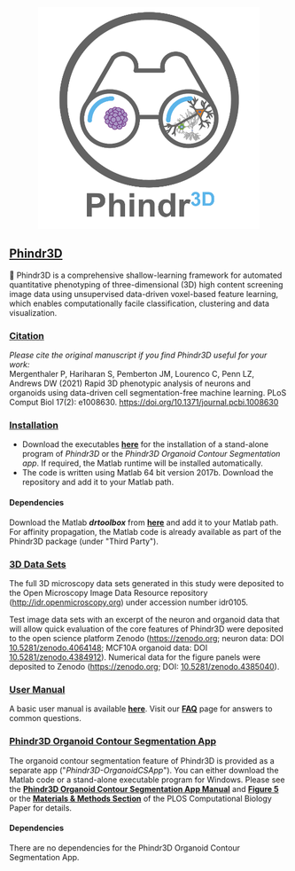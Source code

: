 <p align="center">
<img src="phindr3d_icon.png" width="400" height="400"></img></p>

## <ins>Phindr3D</ins>

:microscope: Phindr3D is a comprehensive shallow-learning framework for automated quantitative phenotyping of three-dimensional (3D) high content screening image data using unsupervised data-driven voxel-based feature learning, which enables computationally facile classification, clustering and data visualization.

### <ins>Citation</ins>
<i>Please cite the original manuscript if you find Phindr3D useful for your work:</i>
<br/>
Mergenthaler P, Hariharan S, Pemberton JM, Lourenco C, Penn LZ, Andrews DW (2021) Rapid 3D phenotypic analysis of neurons and organoids using data-driven cell segmentation-free machine learning. PLoS Comput Biol 17(2): e1008630. https://doi.org/10.1371/journal.pcbi.1008630

### <ins>Installation</ins>

* Download the executables [**here**](Executables) for the installation of a stand-alone program of *Phindr3D* or the *Phindr3D Organoid Contour Segmentation app*. If required, the Matlab runtime will be installed automatically. 
* The code is written using Matlab 64 bit version 2017b. Download the repository and add it to your Matlab path.

#### Dependencies

Download the Matlab <b><i>drtoolbox</b></i> from [**here**](https://lvdmaaten.github.io/drtoolbox/) and add it to your Matlab path. For affinity propagation, the Matlab code is already available as part of the Phindr3D package (under "Third Party").

### <ins>3D Data Sets</ins>

The full 3D microscopy data sets generated in this study were deposited to the Open Microscopy Image Data Resource repository (http://idr.openmicroscopy.org) under accession number idr0105.

Test image data sets with an excerpt of the neuron and organoid data that will allow quick evaluation of the core features of Phindr3D were deposited to the open science platform Zenodo (https://zenodo.org; neuron data: DOI <a href="https://dx.doi.org/10.5281/zenodo.4064148" target="_blank" rel="noopener noreferrer">10.5281/zenodo.4064148</a>; MCF10A organoid data: DOI <a href=https://dx.doi.org/10.5281/zenodo.4384912>10.5281/zenodo.4384912</a>). Numerical data for the figure panels were deposited to Zenodo (https://zenodo.org; DOI: <a href=https://dx.doi.org/10.5281/zenodo.4385040> 10.5281/zenodo.4385040</a>). 

### <ins>User Manual</ins>
A basic user manual is available [**here**](Manuals/Phindr3D_UserManual.pdf). Visit our [**FAQ**](https://github.com/santoshhariharan/Phindr3D/wiki/FAQ) page for answers to common questions.

### <ins>Phindr3D Organoid Contour Segmentation App</ins>
The organoid contour segmentation feature of Phindr3D is provided as a separate app ("*Phindr3D-OrganoidCSApp*"). You can either download the Matlab code or a stand-alone executable program for Windows. Please see the [**Phindr3D Organoid Contour Segmentation App Manual**](Manuals/Phindr3D-Organoid-Contour-Segmentation-App_Manual.pdf) and [**Figure 5**](https://journals.plos.org/ploscompbiol/article/figure?id=10.1371/journal.pcbi.1008630.g005) or the [**Materials & Methods Section**](https://journals.plos.org/ploscompbiol/article?id=10.1371/journal.pcbi.1008630#sec009) of the PLOS Computational Biology Paper for details.

#### Dependencies
There are no dependencies for the Phindr3D Organoid Contour Segmentation App.
